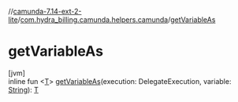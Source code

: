 //[camunda-7.14-ext-2-lite](../../index.md)/[com.hydra_billing.camunda.helpers.camunda](index.md)/[getVariableAs](get-variable-as.md)

# getVariableAs

[jvm]\
inline fun <[T](get-variable-as.md)> [getVariableAs](get-variable-as.md)(execution: DelegateExecution, variable: [String](https://kotlinlang.org/api/latest/jvm/stdlib/kotlin/-string/index.html)): [T](get-variable-as.md)
